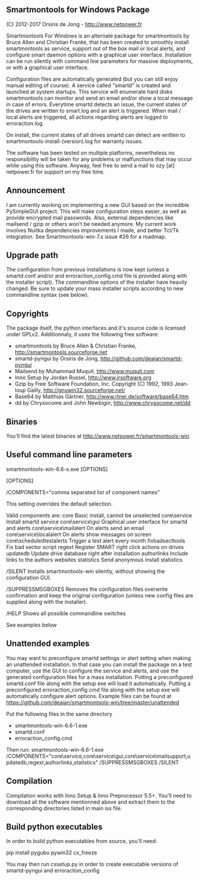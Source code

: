 ﻿## Smartmontools for Windows Package
(C) 2012-2017 Orsiris de Jong - http://www.netpower.fr

Smartmontools For Windows is an alternate package for smartmontools by Bruce Allen and Christian Franke, that has been created to smoothly install smartmontools as service,
support out of the box mail or local alerts, and configure smart daemon options with a graphical user interface.
Installation can be run silently with command line parameters for massive deployments, or with a graphical user interface.

Configuration files are automatically generated (but you can still enjoy manual editing of course).
A service called "smartd" is created and launched at system startups. This service will enumerate hard disks smartmontools can monitor and send an email and/or show a local message in case of errors.
Everytime smartd detects an issue, the current states of the drives are written to smart.log and an alert is triggered.
When mail / local alerts are triggered, all actions regarding alerts are logged to erroraction.log.

On install, the current states of all drives smartd can detect are written to smartmontools-install-(version).log for warranty issues.

The software has been tested on multiple platforms, nevertheless no responsibility will be taken for any problems or malfunctions that may occur while using this software.
Anyway, feel free to send a mail to ozy [at] netpower.fr for support on my free time.

## Announcement

I am currently working on implementing a new GUI based on the incredible PySimpleGUI project.
This will make configuration steps easier, as well as provide encrypted mail passwords.
Also, external dependencies like mailsend / gzip or others won't be needed anymore.
My current work involves Nuitka dependencies improvements I made, and better Tcl/Tk integration.
See Smartmontools-win-7.x issue #26 for a roadmap.

## Upgrade path

The configuration from previous installations is now kept (unless a smartd.conf and/or and erroraction_config.cmd file is provided along with the installer script).
The commandline options of the installer have heavily changed. Be sure to update your mass installer scripts according to new commandline syntax (see below).

## Copyrights

The package itself, the python interfaces and it's source code is licensed under GPLv2.
Additionnaly, it uses the following free software:

- smartmontools by Bruce Allen & Christian Franke, http://smartmontools.sourceforge.net
- smartd-pyngui by Orsiris de Jong, http://github.com/deajan/smartd-pyngui
- Mailsend by Muhammad Muquit, http://www.muquit.com
- Inno Setup by Jordan Russel, http://www.jrsoftware.org
- Gzip by Free Software Foundation, Inc. Copyright (C) 1992, 1993 Jean-loup Gailly, http://gnuwin32.sourceforge.net/
- Base64 by Matthias Gärtner, http://www.rtner.de/software/base64.htm
- dd by Chrysocome and John Newbigin, http://www.chrysocome.net/dd

## Binaries

You'll find the latest binaries at http://www.netpower.fr/smartmontools-win

## Useful command line parameters

smartmontools-win-6.6-x.exe [OPTIONS]

[OPTIONS]

/COMPONENTS="comma separated list of component names"

This setting overrides the default selection.

Valid components are:
core 						Basic install, cannot be unselected
core\service 				Install smartd service
core\service\gui			Graphical user interface for smartd and alerts
core\service\mailalert		On alerts send an email
core\service\localalert		On alerts show messages on screen
core\scheduledtestalerts	Trigger a test alert every month
fixbadsecttools				Fix bad sector script
regext						Register SMART right click actions on drives
updatedb					Update drive database right after installation
authorlinks					Include links to the authors websites
statistics					Send anonymous install statistics

/SILENT 					Installs smartmontools-win silently, without showing the configuration GUI.

/SUPPRESSMSGBOXES			Removes the configuration files overwrite confirmation and keep the original configuration (unless new config files are supplied along with the installer).

/HELP						Shows all possible commandline switches

See examples below

## Unattended examples

You may want to preconfigure smartd settings or alert setting when making an unattended installation.
In that case you can install the package on a test computer, use the GUI to configure the service and alerts, and use the generated configuration files for a mass installation.
Putting a preconfigured smartd.conf file along with the setup exe will load it automatically.
Putting a preconfigured erroraction_config.cmd file along with the setup exe will automatically configure alert options.
Example files can be found at https://github.com/deajan/smartmontools-win/tree/master/unattended

Put the following files in the same directory
- smartmontools-win-6.6-1.exe
- smartd.conf
- erroraction_config.cmd

Then run:
smartmontools-win-6.6-1.exe /COMPONENTS="core\service,core\service\gui,core\service\mailsupport,updatedb,regext,authorlinks,statistics" /SUPPRESSMSGBOXES /SILENT

## Compilation

Compilation works with Inno Setup & Inno Preprocessor 5.5+.
You'll need to download all the software mentionned above and extract them to the corresponding directories listed in main iss file.

## Build python executables

In order to build python executables from source, you'll need:

pip install pygubu pywin32 cx_freeze

You may then run cxsetup.py in order to create executable versions of smartd-pyngui and erroraction_config
